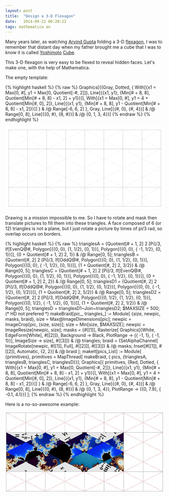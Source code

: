 ```yaml
---
layout: post
title:  "Design a 3-D Flexagon"
date:   2014-09-22 06:20:22
tags: mathematica en
---
```


Many years later, as watching [Arvind Gupta](http://www.arvindguptatoys.com/toys.html) folding a 
3-D [flexagon](http://www.arvindguptatoys.com/toys/flexagon.html), I was to remember 
that distant day when my father brought me a cube that I was to know it is called [Yoshimoto](http://www1.ttcn.ne.jp/~a-nishi/y_cube/z_y_cube.html)
[Cube](http://www.math.nmsu.edu/~breakingaway/Lessons/MFC/MFC.html).

This 3-D flexagon is very easy to be flexed to reveal hidden faces. Let's make one, with the help of Mathematica.

The empty template:

{% highlight haskell %}
{% raw %}
    Graphics[{{Gray, Dotted,
       {
          With[{x1 = Max[0, #], y1 = Max[0, Quotient[-#, 2]]}, 
           Line[{{x1, y1}, {Min[# + 8, 8], 
              Quotient[Min[# + 8, 8] - x1, 2] + y1}}]], 
          With[{x1 = Max[0, #], y1 = 4 + Quotient[Min[#, 0], 2]}, 
           Line[{{x1, y1}, {Min[# + 8, 8], 
              y1 - Quotient[Min[# + 8, 8] - x1, 2]}}]]
          } & /@ Range[-6, 6, 2]
       },
      Gray,
      Line[{{#, 0}, {#, 4}}] & /@ Range[0, 8],
      Line[{{0, #}, {8, #}}] & /@ {0, 1, 3, 4}}]
{% endraw %}
{% endhighlight %}

![template](/img/flexagon-template.png)

Drawing is a mission impossible to me. So I have to rotate and mask then translate pictures to fill them into these 
triangles. A face composed of 6 (or 12) triangles is not a plane, but I just rotate a picture by times of pi/3 rad, 
so overlap occurs on borders.

{% highlight haskell %}
{% raw %}
    trianglesA = {Quotient[# + 1, 2] 2 \[Pi]/3,
         If[EvenQ@#, Polygon[{{0, 0}, {1, 1/2}, {0, 1}}], 
          Polygon[{{0, 0}, { -1, 1/2}, {0, 1}}]],
         {0 + Quotient[# + 1, 2] 2, 1}} & /@ Range[0, 5];
    trianglesB = {Quotient[#, 2] 2 \[Pi]/3,
         If[OddQ@#, Polygon[{{0, 0}, {1, 1/2}, {0, 1}}], 
          Polygon[{{0, 0}, { -1, 1/2}, {0, 1}}]],
         {1 + Quotient[#, 2] 2, 3/2}} & /@ Range[0, 5];
    trianglesC = {Quotient[# + 1, 2] 2 \[Pi]/3,
         If[EvenQ@#, Polygon[{{0, 0}, {1, 1/2}, {0, 1}}], 
          Polygon[{{0, 0}, { -1, 1/2}, {0, 1}}]],
         {0 + Quotient[# + 1, 2] 2, 2}} & /@ Range[0, 5];
    trianglesD1 = {Quotient[#, 2] 2 \[Pi]/3,
         If[OddQ@#, Polygon[{{0, 0}, {1, 1/2}, {0, 1/2}}], 
          Polygon[{{0, 0}, { -1, 1/2}, {0, 1/2}}]],
         {1 + Quotient[#, 2] 2, 5/2}} & /@ Range[0, 5];
    trianglesD2 = {Quotient[#, 2] 2 \[Pi]/3,
         If[OddQ@#, Polygon[{{0, 1/2}, {1, 1/2}, {0, 1}}], 
          Polygon[{{0, 1/2}, { -1, 1/2}, {0, 1}}]],
         {1 + Quotient[#, 2] 2, 1/2}} & /@ Range[0, 5];
    trianglesD = trianglesD1~Join~trianglesD2;
    $MAXSIZE = 500; (* HD not prefered *)
    makeBraid[pic_, triangles_] := Module[
       {size, newpic, masks, braid},
       size = Max@ImageDimensions[pic];
       newpic = ImageCrop[pic, {size, size}];
       size = Min[size, $MAXSIZE];
       newpic = ImageResize[newpic, size];
       masks = {#[[1]], 
           Rasterize[
            Graphics[{White, EdgeForm[White], #[[2]]}, 
             Background -> Black, PlotRange -> {{ -1, 1}, { -1, 1}}], 
            ImageSize -> size], #[[3]]} & /@ triangles;
       braid = {SetAlphaChannel[
            ImageRotate[newpic, #[[1]], Full], #[[2]]], #[[3]]} & /@ masks;
       Inset[#[[1]], #[[2]], Automatic, {2, 2}] & /@ braid
       ];
    makeIt[pics_List] := Module[
       {primitives},
       primitives = 
        MapThread[
         makeBraid, { 
          pics, {trianglesA, trianglesB, trianglesC, trianglesD}}];
       Graphics[{
         primitives,
         {Red, Dotted,
          {
             With[{x1 = Max[0, #], y1 = Max[0, Quotient[-#, 2]]}, 
              Line[{{x1, y1}, {Min[# + 8, 8], 
                 Quotient[Min[# + 8, 8] - x1, 2] + y1}}]], 
             With[{x1 = Max[0, #], y1 = 4 + Quotient[Min[#, 0], 2]}, 
              Line[{{x1, y1}, {Min[# + 8, 8], 
                 y1 - Quotient[Min[# + 8, 8] - x1, 2]}}]]
             } & /@ Range[-6, 6, 2]
          },
         Gray,
         Line[{{#, 0}, {#, 4}}] & /@ Range[0, 8],
         Line[{{0, #}, {8, #}}] & /@ {0, 1, 3, 4}}, 
        PlotRange -> {{0, 7.9}, { -0.1, 4.1}}]
       ];
{% endraw %}
{% endhighlight %}

Here is a no-so-awesome example:

![demo](/img/flexagon-demo.jpg)

